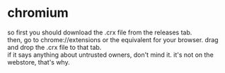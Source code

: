 # chromium
so first you should download the .crx file from the releases tab.  
then, go to chrome://extensions or the equivalent for your browser. drag and drop the .crx file to that tab.  
if it says anything about untrusted owners, don't mind it. it's not on the webstore, that's why.
